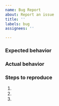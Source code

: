 ```yaml
---
name: Bug Report
about: Report an issue
title: ''
labels: bug
assignees: ''

---
```


<!--
If reporting an issue please try to provide the information asked below.

Before reporting an issue please:

1. Be aware that this is not a support forum. If your issue is rather a question
   than a bug report, please use our community forum at
   https://community.greenbone.net/c/gse instead.
2. Make sure that you're using the latest published release
3. Check the list of issues whether it isn't already reported.
4. Read 1. again and if you still believe you found a software bug please
   continue to file this issue. If you are in doubt use
   https://community.greenbone.net/c/gse instead.

Thanks for your help to keep the communication channels clean and consistent!
-->

### Expected behavior

<!--
  How did you expect the software to behave?
  Please write down how it should work in your opinion.
-->

### Actual behavior

<!--
  Did something go wrong?
  Is something broken, or not behaving as you expected?
  Is this really an bug? If in doubt please use
  https://community.greenbone.net/c/gse instead.
-->

### Steps to reproduce

<!--
  How would you describe your issue to someone who doesn’t know something about
  this software? Try to write a sequence of steps that anybody can repeat to see
  the issue.
-->

1.
2.
3.

